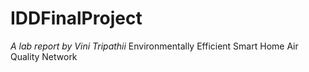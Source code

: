 # IDDFinalProject
*A lab report by Vini Tripathii*
Environmentally Efficient Smart Home Air Quality Network
